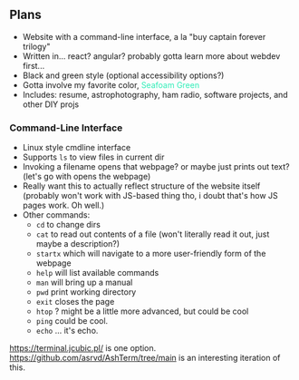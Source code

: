 ## Plans

 - Website with a command-line interface, a la "buy captain forever trilogy"  
 - Written in... react? angular? probably gotta learn more about webdev first...  
 - Black and green style (optional accessibility options?)  
 - Gotta involve my favorite color, <span style="color:#2dedb7">Seafoam Green</span>  
 - Includes: resume, astrophotography, ham radio, software projects, and other DIY projs

### Command-Line Interface

 - Linux style cmdline interface
 - Supports `ls` to view files in current dir
 - Invoking a filename opens that webpage? or maybe just prints out text? (let's go with opens the webpage)
 - Really want this to actually reflect structure of the website itself (probably won't work with JS-based thing tho, i doubt that's how JS pages work. Oh well.)
 - Other commands:
   - `cd` to change dirs
   - `cat` to read out contents of a file (won't literally read it out, just maybe a description?)
   - `startx` which will navigate to a more user-friendly form of the webpage
   - `help` will list available commands
   - `man` will bring up a manual
   - `pwd` print working directory
   - `exit` closes the page
   - `htop` ? might be a little more advanced, but could be cool
   - `ping` could be cool.
   - `echo` ... it's echo.

https://terminal.jcubic.pl/ is one option.
https://github.com/asrvd/AshTerm/tree/main is an interesting iteration of this.

